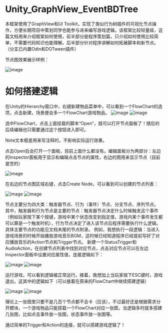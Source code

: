 # Unity_GraphView_EventBDTree

本框架使用了GraphView和UI Toolkit，实现了类似行为树插件的可视化节点操作，方便长期项目中策划同学也能参与进来编写游戏逻辑。该框架比较轻量级，这篇文档用来介绍框架如何使用，前半部分是程序策划篇，只介绍如何使用比较简单，不需要代码知识也能理解。后半部分针对程序讲解如何拓展脚本和新节点。（分支已内置Odin和DOTween插件）

节点图效果展示样例：

![image](https://user-images.githubusercontent.com/74815734/208720653-3ed63df7-f126-44e5-ae75-46601ffdd39c.png)

# 如何搭建逻辑
在Unity的Hierarchy窗口中，右键新建物品菜单中，可以看到一个FlowChart的选项，点击新建，场景便会多一个FlowChart游戏物品。
![image](https://user-images.githubusercontent.com/74815734/208720792-984bff88-4a86-4b3c-8bda-6125fbad0806.png)
![image](https://user-images.githubusercontent.com/74815734/208720811-d99cc1fe-6514-4af6-93c4-6cf83eaea162.png)

选中FlowChart，点击上面挂载的脚本“Open”，就可以打开节点面板了！随后的后续编辑也只需要通过这个按钮进入即可。

Note文本框是用来写注释的，不影响实际运行效果。

点击Open后会打开一个面板，目前上面什么都没有。编辑面板分为两部分：左边的Inspector面板用于显示和编辑点击节点的属性，右边的图用来显示节点（目前是空的）

![image](https://user-images.githubusercontent.com/74815734/208721139-352fa7b8-e229-4339-9836-9eb52701e699.png)

在右边的节点图区域右键，点击Create Node，可以看到可以创建的节点列表：

![image](https://user-images.githubusercontent.com/74815734/208721167-ccf1747b-787d-4756-b228-b1dfc58c43de.png)
![image](https://user-images.githubusercontent.com/74815734/208721179-4c759be5-b797-4681-8db0-44189bd19a2a.png)

节点主要分为四大类：触发器节点、行为（事件）节点、分支节点、序列节点。
其中，触发器和行为节点是主要的节点：触发器节点决定什么时候触发这个事件（例如玩家按下某个按键，游戏中某个状态改变到指定值，游戏内某个事件发生都可以算是一个触发时机），行为节点决定了进入该节点后程序需要执行什么逻辑。具体主要节点的功能见文档末尾的节点附录。
例如，我想执行一段逻辑：当进入游戏场景的时候开始播放游戏音乐BGM，这时候已经知道程序已经提前写好了对应播放音乐的Action节点和Trigger节点。
新建一个StatusTrigger和AudioAction，在创建节点列表中找到对应节点，点击对应节点可以在左边Inspector面板中设置对应属性值，连接逻辑如下：

![image](https://user-images.githubusercontent.com/74815734/208721225-6a84da8b-1134-4580-a234-eff83f4d3f97.png)
![image](https://user-images.githubusercontent.com/74815734/208721234-dc7fabcb-185e-48e3-80fc-3e527307d000.png)

运行游戏，可以看到逻辑被正常运行。接着，我想加上当玩家按下ESC键时，游戏退出，这其中的逻辑如下（可以接着在原来的FlowChart中继续搭建逻辑）

![image](https://user-images.githubusercontent.com/74815734/208721276-4c392fc1-3611-49cb-b2fc-053f7d2a9d4d.png)
![image](https://user-images.githubusercontent.com/74815734/208721294-287228ae-34de-4861-9f75-4afaf5a85918.png)

理论上一张图里只要不是几百个节点都不会卡（应该），不过最好还是根据需求分开模块，一个游戏物品只能搭载一个FlowChart对应一张图，当逻辑多时就多搭建几张图，比如点击事件放一张图，状态事件放一张图等。

通过简单的Trigger和Action的连接，就可以搭建游戏逻辑了！

